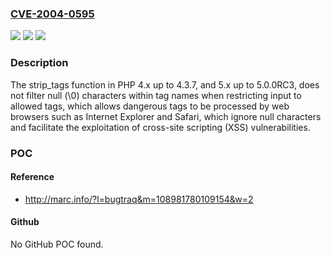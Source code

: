 ### [CVE-2004-0595](https://cve.mitre.org/cgi-bin/cvename.cgi?name=CVE-2004-0595)
![](https://img.shields.io/static/v1?label=Product&message=n%2Fa&color=blue)
![](https://img.shields.io/static/v1?label=Version&message=n%2Fa&color=blue)
![](https://img.shields.io/static/v1?label=Vulnerability&message=n%2Fa&color=brighgreen)

### Description

The strip_tags function in PHP 4.x up to 4.3.7, and 5.x up to 5.0.0RC3, does not filter null (\0) characters within tag names when restricting input to allowed tags, which allows dangerous tags to be processed by web browsers such as Internet Explorer and Safari, which ignore null characters and facilitate the exploitation of cross-site scripting (XSS) vulnerabilities.

### POC

#### Reference
- http://marc.info/?l=bugtraq&m=108981780109154&w=2

#### Github
No GitHub POC found.

